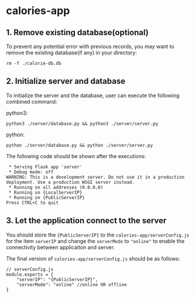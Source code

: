 # calories-app

## 1. Remove existing database(optional)
To prevent any potential error with previous records, you may want to remove the existing database(if any) in your directory:

```
rm -f ./calorie-db.db
```

## 2. Initialize server and database
To initialize the server and the database, user can execute the following combined command:

python3:
```
python3 ./server/database.py && python3 ./server/server.py
```

python:
```
python ./server/database.py && python ./server/server.py
```

The following code should be shown after the executions:

```
 * Serving Flask app 'server'
 * Debug mode: off
WARNING: This is a development server. Do not use it in a production deployment. Use a production WSGI server instead.
 * Running on all addresses (0.0.0.0)
 * Running on {LocalServerIP}
 * Running on {PublicServerIP}
Press CTRL+C to quit
```

## 3. Let the application connect to the server
You should store the ```{PublicServerIP}``` to the ```calories-app/serverConfig.js``` for the item ```serverIP```
and change the ```serverMode``` to ```"online"``` to enable the connectivity between applicaiton and server.

The final version of ```calories-app/serverConfig.js``` should be as follows:
```
// serverConfig.js
module.exports = {
    "serverIP": "{PublicServerIP}",
    "serverMode": "online" //online OR offline
}
```

